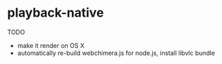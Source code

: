 # playback-native

TODO
 * make it render on OS X
 * automatically re-build webchimera.js for node.js, install libvlc bundle
